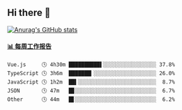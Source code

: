 ## Hi there 👋

[![Anurag's GitHub stats](https://github-readme-stats.vercel.app/api?username=OriLight152)](https://github.com/anuraghazra/github-readme-stats)

<!--
**OriLight152/OriLight152** is a ✨ _special_ ✨ repository because its `README.md` (this file) appears on your GitHub profile.

Here are some ideas to get you started:

- 🔭 I’m currently working on ...
- 🌱 I’m currently learning ...
- 👯 I’m looking to collaborate on ...
- 🤔 I’m looking for help with ...
- 💬 Ask me about ...
- 📫 How to reach me: ...
- 😄 Pronouns: ...
- ⚡ Fun fact: ...
-->

<!-- waka-box start -->
#### <a href="https://gist.github.com/92c8d5b388768c10efcba86e82b7c4fb" target="_blank">📊 每周工作报告</a>
```text
Vue.js     🕓 4h30m ██████████▌░░░░░░░░░░░░░░░░░ 37.8%
TypeScript 🕓 3h6m  ███████▎░░░░░░░░░░░░░░░░░░░░ 26.0%
JavaScript 🕓 1h2m  ██▍░░░░░░░░░░░░░░░░░░░░░░░░░  8.7%
JSON       🕓 47m   █▊░░░░░░░░░░░░░░░░░░░░░░░░░░  6.7%
Other      🕓 44m   █▋░░░░░░░░░░░░░░░░░░░░░░░░░░  6.2%
```
<!-- Powered by https://github.com/journey-ad/waka-box-go . -->
<!-- waka-box end -->

